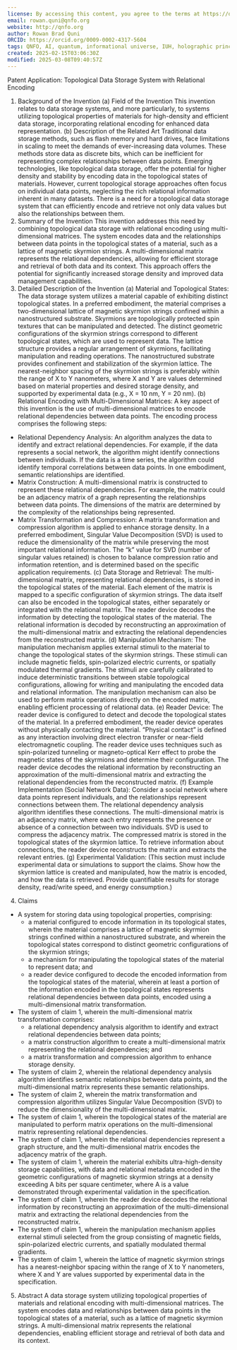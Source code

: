 ```yaml
---
license: By accessing this content, you agree to the terms at https://qnfo.org/LICENSE
email: rowan.quni@qnfo.org
website: http://qnfo.org
author: Rowan Brad Quni
ORCID: https://orcid.org/0009-0002-4317-5604
tags: QNFO, AI, quantum, informational universe, IUH, holographic principle
created: 2025-02-15T03:06:30Z
modified: 2025-03-08T09:40:57Z
---
```


Patent Application: Topological Data Storage System with Relational Encoding
1. Background of the Invention
(a) Field of the Invention
This invention relates to data storage systems, and more particularly, to systems utilizing topological properties of materials for high-density and efficient data storage, incorporating relational encoding for enhanced data representation.
(b) Description of the Related Art
Traditional data storage methods, such as flash memory and hard drives, face limitations in scaling to meet the demands of ever-increasing data volumes. These methods store data as discrete bits, which can be inefficient for representing complex relationships between data points. Emerging technologies, like topological data storage, offer the potential for higher density and stability by encoding data in the topological states of materials. However, current topological storage approaches often focus on individual data points, neglecting the rich relational information inherent in many datasets. There is a need for a topological data storage system that can efficiently encode and retrieve not only data values but also the relationships between them.
2. Summary of the Invention
This invention addresses this need by combining topological data storage with relational encoding using multi-dimensional matrices. The system encodes data and the relationships between data points in the topological states of a material, such as a lattice of magnetic skyrmion strings. A multi-dimensional matrix represents the relational dependencies, allowing for efficient storage and retrieval of both data and its context. This approach offers the potential for significantly increased storage density and improved data management capabilities.
3. Detailed Description of the Invention
(a) Material and Topological States:
The data storage system utilizes a material capable of exhibiting distinct topological states. In a preferred embodiment, the material comprises a two-dimensional lattice of magnetic skyrmion strings confined within a nanostructured substrate. Skyrmions are topologically protected spin textures that can be manipulated and detected. The distinct geometric configurations of the skyrmion strings correspond to different topological states, which are used to represent data. The lattice structure provides a regular arrangement of skyrmions, facilitating manipulation and reading operations. The nanostructured substrate provides confinement and stabilization of the skyrmion lattice. The nearest-neighbor spacing of the skyrmion strings is preferably within the range of X to Y nanometers, where X and Y are values determined based on material properties and desired storage density, and supported by experimental data (e.g., X = 10 nm, Y = 20 nm).
(b) Relational Encoding with Multi-Dimensional Matrices:
A key aspect of this invention is the use of multi-dimensional matrices to encode relational dependencies between data points. The encoding process comprises the following steps:
 - Relational Dependency Analysis: An algorithm analyzes the data to identify and extract relational dependencies. For example, if the data represents a social network, the algorithm might identify connections between individuals. If the data is a time series, the algorithm could identify temporal correlations between data points. In one embodiment, semantic relationships are identified.
 - Matrix Construction: A multi-dimensional matrix is constructed to represent these relational dependencies. For example, the matrix could be an adjacency matrix of a graph representing the relationships between data points. The dimensions of the matrix are determined by the complexity of the relationships being represented.
 - Matrix Transformation and Compression: A matrix transformation and compression algorithm is applied to enhance storage density. In a preferred embodiment, Singular Value Decomposition (SVD) is used to reduce the dimensionality of the matrix while preserving the most important relational information. The “k” value for SVD (number of singular values retained) is chosen to balance compression ratio and information retention, and is determined based on the specific application requirements.
(c) Data Storage and Retrieval:
The multi-dimensional matrix, representing relational dependencies, is stored in the topological states of the material. Each element of the matrix is mapped to a specific configuration of skyrmion strings. The data itself can also be encoded in the topological states, either separately or integrated with the relational matrix. The reader device decodes the information by detecting the topological states of the material. The relational information is decoded by reconstructing an approximation of the multi-dimensional matrix and extracting the relational dependencies from the reconstructed matrix.
(d) Manipulation Mechanism:
The manipulation mechanism applies external stimuli to the material to change the topological states of the skyrmion strings. These stimuli can include magnetic fields, spin-polarized electric currents, or spatially modulated thermal gradients. The stimuli are carefully calibrated to induce deterministic transitions between stable topological configurations, allowing for writing and manipulating the encoded data and relational information. The manipulation mechanism can also be used to perform matrix operations directly on the encoded matrix, enabling efficient processing of relational data.
(e) Reader Device:
The reader device is configured to detect and decode the topological states of the material. In a preferred embodiment, the reader device operates without physically contacting the material. “Physical contact” is defined as any interaction involving direct electron transfer or near-field electromagnetic coupling. The reader device uses techniques such as spin-polarized tunneling or magneto-optical Kerr effect to probe the magnetic states of the skyrmions and determine their configuration. The reader device decodes the relational information by reconstructing an approximation of the multi-dimensional matrix and extracting the relational dependencies from the reconstructed matrix.
(f) Example Implementation (Social Network Data):
Consider a social network where data points represent individuals, and the relationships represent connections between them. The relational dependency analysis algorithm identifies these connections. The multi-dimensional matrix is an adjacency matrix, where each entry represents the presence or absence of a connection between two individuals. SVD is used to compress the adjacency matrix. The compressed matrix is stored in the topological states of the skyrmion lattice. To retrieve information about connections, the reader device reconstructs the matrix and extracts the relevant entries.
(g) Experimental Validation:
(This section must include experimental data or simulations to support the claims. Show how the skyrmion lattice is created and manipulated, how the matrix is encoded, and how the data is retrieved. Provide quantifiable results for storage density, read/write speed, and energy consumption.)
4. Claims
- A system for storing data using topological properties, comprising:
   - a material configured to encode information in its topological states, wherein the material comprises a lattice of magnetic skyrmion strings confined within a nanostructured substrate, and wherein the topological states correspond to distinct geometric configurations of the skyrmion strings;
   - a mechanism for manipulating the topological states of the material to represent data; and
   - a reader device configured to decode the encoded information from the topological states of the material, wherein at least a portion of the information encoded in the topological states represents relational dependencies between data points, encoded using a multi-dimensional matrix transformation.
 - The system of claim 1, wherein the multi-dimensional matrix transformation comprises:
   - a relational dependency analysis algorithm to identify and extract relational dependencies between data points;
   - a matrix construction algorithm to create a multi-dimensional matrix representing the relational dependencies; and
   - a matrix transformation and compression algorithm to enhance storage density.
 - The system of claim 2, wherein the relational dependency analysis algorithm identifies semantic relationships between data points, and the multi-dimensional matrix represents these semantic relationships.
 - The system of claim 2, wherein the matrix transformation and compression algorithm utilizes Singular Value Decomposition (SVD) to reduce the dimensionality of the multi-dimensional matrix.
 - The system of claim 1, wherein the topological states of the material are manipulated to perform matrix operations on the multi-dimensional matrix representing relational dependencies.
 - The system of claim 1, wherein the relational dependencies represent a graph structure, and the multi-dimensional matrix encodes the adjacency matrix of the graph.
 - The system of claim 1, wherein the material exhibits ultra-high-density storage capabilities, with data and relational metadata encoded in the geometric configurations of magnetic skyrmion strings at a density exceeding A bits per square centimeter, where A is a value demonstrated through experimental validation in the specification.
 - The system of claim 1, wherein the reader device decodes the relational information by reconstructing an approximation of the multi-dimensional matrix and extracting the relational dependencies from the reconstructed matrix.
 - The system of claim 1, wherein the manipulation mechanism applies external stimuli selected from the group consisting of magnetic fields, spin-polarized electric currents, and spatially modulated thermal gradients.
 - The system of claim 1, wherein the lattice of magnetic skyrmion strings has a nearest-neighbor spacing within the range of X to Y nanometers, where X and Y are values supported by experimental data in the specification.
5. Abstract
A data storage system utilizing topological properties of materials and relational encoding with multi-dimensional matrices. The system encodes data and relationships between data points in the topological states of a material, such as a lattice of magnetic skyrmion strings. A multi-dimensional matrix represents the relational dependencies, enabling efficient storage and retrieval of both data and its context.

